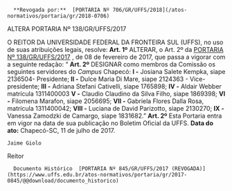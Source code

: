       **Revogada por:**  [PORTARIA Nº 706/GR/UFFS/2018](/atos-normativos/portaria/gr/2018-0706) 

   ALTERA PORTARIA Nº 138/GR/UFFS/2017  

 O REITOR DA UNIVERSIDADE FEDERAL DA FRONTEIRA SUL (UFFS), no uso de suas atribuições legais, resolve:   **Art. 1º** ALTERAR, o Art. 2º da [PORTARIA Nº 138/GR/UFFS/2017](https://www.uffs.edu.br/atos-normativos/portaria/gr/2017-0138)  , de 08 de fevereiro de 2017, que passa a vigorar com a seguinte redação: “ **Art. 2º** DESIGNAR como membros da Comissão os seguintes servidores do *Campus* Chapecó: **I -** Josiana Salete Kempka, siape 2136504- Presidente; **II -** Dulce Maria Di Mare, siape 2124363 - Vice-presidente; **III -** Adriana Stefani Cativelli, siape 1765898; **IV -** Aldair Webber matrícula 1311400003 **V -** Claudio Claudino da Silva Filho, siape 1869398; **VI -** Filomena Marafon, siape 2056695; **VII -** Gabriela Flores Dalla Rosa, matrícula 1311400042; **VIII -** Luciana de David Parizotto, siape 2130270; **IX -** Vanessa Zamodzki de Camargo, siape 1831682.”   **Art. 2º** Esta Portaria entra em vigor na data de sua publicação no Boletim Oficial da UFFS.      **Data do ato:** Chapecó-SC, 11 de julho de 2017.   
 

    Jaime Giolo   
 Reitor 

      Documento Histórico  [PORTARIA Nº 845/GR/UFFS/2017 (REVOGADA)](https://www.uffs.edu.br/atos-normativos/portaria/gr/2017-0845/@@download/documento_historico)     
      